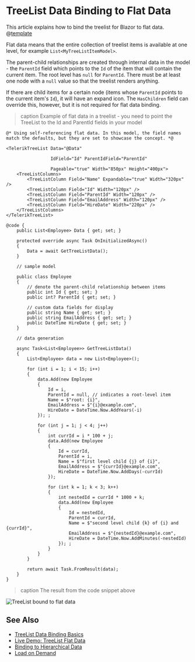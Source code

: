 
# TreeList Data Binding to Flat Data

This article explains how to bind the treelist for Blazor to flat data.
@[template](/_contentTemplates/treelist/databinding.md#link-to-basics)

Flat data means that the entire collection of treelist items is available at one level, for example `List<MyTreeListItemModel>`.

The parent-child relationships are created through internal data in the model - the `ParentId` field which points to the `Id` of the item that will contain the current item. The root level has `null` for `ParentId`. There must be at least one node with a `null` value so that the treelist renders anything.

If there are child items for a certain node (items whose `ParentId` points to the current item's `Id`), it will have an expand icon. The `HasChildren` field can override this, however, but it is not required for flat data binding.

>caption Example of flat data in a treelist - you need to point the TreeList to the Id and ParentId fields in your model

````RAZOR
@* Using self-referencing flat data. In this model, the field names match the defaults, but they are set to showcase the concept. *@

<TelerikTreeList Data="@Data" 

                 IdField="Id" ParentIdField="ParentId"

                 Pageable="true" Width="850px" Height="400px">
    <TreeListColumns>
        <TreeListColumn Field="Name" Expandable="true" Width="320px" />
        <TreeListColumn Field="Id" Width="120px" />
        <TreeListColumn Field="ParentId" Width="120px" />
        <TreeListColumn Field="EmailAddress" Width="120px" />
        <TreeListColumn Field="HireDate" Width="220px" />
    </TreeListColumns>
</TelerikTreeList>

@code {
    public List<Employee> Data { get; set; }

    protected override async Task OnInitializedAsync()
    {
        Data = await GetTreeListData();
    }

    // sample model

    public class Employee
    {
        // denote the parent-child relationship between items
        public int Id { get; set; }
        public int? ParentId { get; set; }
        
        // custom data fields for display
        public string Name { get; set; }
        public string EmailAddress { get; set; }
        public DateTime HireDate { get; set; }
    }

    // data generation

    async Task<List<Employee>> GetTreeListData()
    {
        List<Employee> data = new List<Employee>();

        for (int i = 1; i < 15; i++)
        {
            data.Add(new Employee
            {
                Id = i,
                ParentId = null, // indicates a root-level item
                Name = $"root: {i}",
                EmailAddress = $"{i}@example.com",
                HireDate = DateTime.Now.AddYears(-i)
            }); ;

            for (int j = 1; j < 4; j++)
            {
                int currId = i * 100 + j;
                data.Add(new Employee
                {
                    Id = currId,
                    ParentId = i,
                    Name = $"first level child {j} of {i}",
                    EmailAddress = $"{currId}@example.com",
                    HireDate = DateTime.Now.AddDays(-currId)
                });

                for (int k = 1; k < 3; k++)
                {
                    int nestedId = currId * 1000 + k;
                    data.Add(new Employee
                    {
                        Id = nestedId,
                        ParentId = currId,
                        Name = $"second level child {k} of {i} and {currId}",
                        EmailAddress = $"{nestedId}@example.com",
                        HireDate = DateTime.Now.AddMinutes(-nestedId)
                    }); ;
                }
            }
        }

        return await Task.FromResult(data);
    }
}
````

>caption The result from the code snippet above

![TreeList bound to flat data](images/flat-binding.png)

## See Also

* [TreeList Data Binding Basics](slug:treelist-data-binding-overview)
* [Live Demo: TreeList Flat Data](https://demos.telerik.com/blazor-ui/treelist/binding-flat-data)
* [Binding to Hierarchical Data](slug:treelist-data-binding-hierarchical-data)
* [Load on Demand](slug:treelist-data-binding-load-on-demand)

